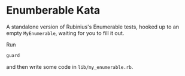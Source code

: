 # Enumberable Kata

A standalone version of Rubinius's Enumerable tests, hooked up to an empty `MyEnumerable`, waiting for you to fill it out.


Run
```bash
guard
```

and then write some code in `lib/my_enumerable.rb`.
